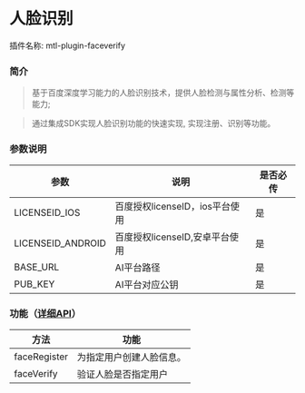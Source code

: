 
# 人脸识别
插件名称: mtl-plugin-faceverify
### 简介
> 基于百度深度学习能力的人脸识别技术，提供人脸检测与属性分析、检测等能力;

> 通过集成SDK实现人脸识别功能的快速实现, 实现注册、识别等功能。

### 参数说明
参数 | 说明 | 是否必传
---|---|---
LICENSEID_IOS | 百度授权licenseID，ios平台使用 | 是
LICENSEID_ANDROID | 百度授权licenseID,安卓平台使用 | 是
BASE_URL | AI平台路径 | 是
PUB_KEY | AI平台对应公钥 | 是

### 功能（[详细API](http://mtlapidocs201908061404.test.app.yyuap.com/0303-face-api)）
方法 | 功能
---|---
faceRegister | 为指定用户创建人脸信息。
faceVerify | 验证人脸是否指定用户

